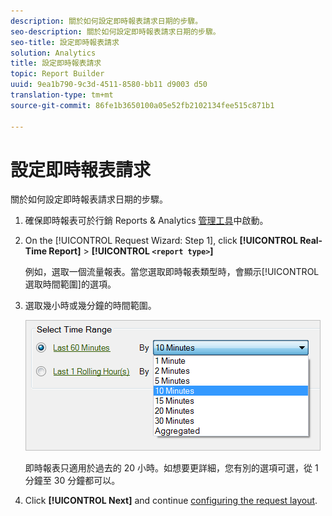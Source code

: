 ```yaml
---
description: 關於如何設定即時報表請求日期的步驟。
seo-description: 關於如何設定即時報表請求日期的步驟。
seo-title: 設定即時報表請求
solution: Analytics
title: 設定即時報表請求
topic: Report Builder
uuid: 9ea1b790-9c3d-4511-8580-bb11 d9003 d50
translation-type: tm+mt
source-git-commit: 86fe1b3650100a05e52fb2102134fee515c871b1

---
```



# 設定即時報表請求

關於如何設定即時報表請求日期的步驟。

1. 確保即時報表可於行銷 Reports &amp; Analytics [管理工具](https://marketing.adobe.com/resources/help/en_US/reference/?f=real_time_admin)中啟動。
1. On the [!UICONTROL Request Wizard: Step 1], click **[!UICONTROL Real-Time Report]** &gt; **[!UICONTROL `<report type>`]**

   例如，選取一個流量報表。當您選取即時報表類型時，會顯示[!UICONTROL  選取時間範圍]的選項。

1. 選取幾小時或幾分鐘的時間範圍。

   ![步驟結果](assets/real_time_select_date.png)

   即時報表只適用於過去的 20 小時。如想要更詳細，您有別的選項可選，從 1 分鐘至 30 分鐘都可以。
1. Click **[!UICONTROL Next]** and continue [configuring the request layout](../../../../analyze/report-builder/layout/layout.md#concept_D66E1C2217E24E1F837AC064C61919DB).
